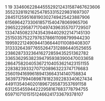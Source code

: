 1
19
3346062284455529212431587467623606
3552328192162547853315229831697307
2845112595168190302749425423887906
615696427330618571540478069965706
2965222958771704974396355707729507
1334745082374354394402922147145130
2515035752279763786611098799944230
1995922124909441366440110089408307
3133326439776552647312886440525655
238628733236416272859435251362782
3365362953823947959383900470033658
2864758204053672104053621423151155
228382393327071208963223747176683
256019416996189413664314140758834
3639737994089878182392283340627434
449113540402018967265873537691158
631255455944222958167683778794755
659710710151512466241733679378107
